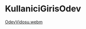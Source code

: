# KullaniciGirisOdev

[OdevVidosu.webm](https://github.com/PolatAtak/KullaniciGirisOdev/assets/47336091/a054119c-b5a6-4de8-a3b3-ef2a504c1368)
